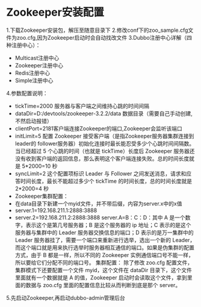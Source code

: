 # Zookeeper安装配置
1.下载Zookeeper安装包，解压至随意目录下
2.修改conf下的zoo_sample.cfg文件为zoo.cfg,因为Zookeeper启动时会自动找改文件
3.Dubbo注册中心详解（四种注册中心）：
- 	Multicast注册中心
- 	Zookeeper注册中心
- 	Redis注册中心
- 	Simple注册中心

4.参数配置说明：
- 	tickTime=2000    服务器与客户端之间维持心跳的时间间隔
- 	dataDir=D:/devtools/zookeeper-3.2.2/data   数据目录（需要自己手动创建,不然启动报错）
- 	clientPort=2181客户端连接Zookeeper的端口,Zookeeper会监听该端口
- 	initLimit=5  配置 Zookeeper 接受客户端（是指Zookeeper服务器集群连接到leader的 follower服务器）初始化连接时最长能忍受多少个心跳时间间隔数。当已经超过 5 个心跳的时间（也就是 tickTime）长度后 Zookeeper 服务器还没有收到客户端的返回信息，那么表明这个客户端连接失败。总的时间长度就是 5*2000=10 秒
- 	syncLimit=2  这个配置项标识 Leader 与 Follower 之间发送消息，请求和应答时间长度，最长不能超过多少个 tickTime 的时间长度，总的时间长度就是 2*2000=4 秒
- 	Zookeeper集群配置：
- 	在data目录下新建一个myid文件，并不带后缀，内容为server.x中的x值
- 	server.1=192.168.211.1:2888:3888
- 	server.2=192.168.211.2:2888:3888
server.A=B：C：D：其中 A 是一个数字，表示这个是第几号服务器；B 是这个服务器的 ip 地址；C 表示的是这个服务器与集群中的 Leader 服务器交换信息的端口；D 表示的是万一集群中的 Leader 服务器挂了，需要一个端口来重新进行选举，选出一个新的 Leader，而这个端口就是用来执行选举时服务器相互通信的端口。如果是伪集群的配置方式，由于 B 都是一样，所以不同的 Zookeeper 实例通信端口号不能一样，所以要给它们分配不同的端口号。
集群配置：
除了修改 zoo.cfg 配置文件，集群模式下还要配置一个文件 myid，这个文件在 dataDir 目录下，这个文件里面就有一个数据就是 A 的值，Zookeeper 启动时会读取这个文件，拿到里面的数据与 zoo.cfg 里面的配置信息比较从而判断到底是那个 server。

5.先启动Zookeeper,再启动dubbo-admin管理后台
